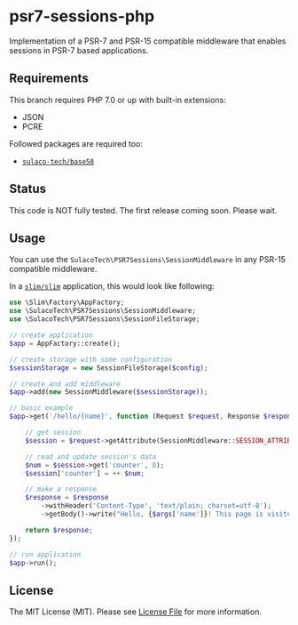 # psr7-sessions-php

Implementation of a PSR-7 and PSR-15 compatible middleware that enables sessions in PSR-7 based applications.

## Requirements

This branch requires PHP 7.0 or up with built-in extensions:
- JSON
- PCRE

Followed packages are required too:
- [`sulaco-tech/base58`](https://github.com/sulaco-tech/base58-php)

## Status

This code is NOT fully tested. The first release coming soon. Please wait.

## Usage

You can use the `SulacoTech\PSR7Sessions\SessionMiddleware` in any PSR-15 compatible middleware.

In a [`slim/slim`](https://github.com/slimphp/Slim) application, this would look like following:
```php
use \Slim\Factory\AppFactory;
use \SulacoTech\PSR7Sessions\SessionMiddleware;
use \SulacoTech\PSR7Sessions\SessionFileStorage;

// create application
$app = AppFactory::create();

// create storage with some configuration
$sessionStorage = new SessionFileStorage($config);

// create and add middleware
$app->add(new SessionMiddleware($sessionStorage));

// basic example
$app->get('/hello/{name}', function (Request $request, Response $response, array $args) {

	// get session
	$session = $request->getAttribute(SessionMiddleware::SESSION_ATTRIBUTE);

	// read and update session's data
	$num = $session->get('counter', 0);
	$session['counter'] = ++ $num;

	// make a response
    $response = $response
		->withHeader('Content-Type', 'text/plain; charset=utf-8');
		->getBody()->write("Hello, {$args['name']}! This page is visited $num times.");

    return $response;
});

// run application
$app->run();
```

## License

The MIT License (MIT). Please see [License File](LICENSE.md) for more information.